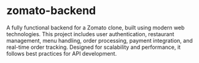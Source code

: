 # zomato-backend
A fully functional backend for a Zomato clone, built using modern web technologies. This project includes user authentication, restaurant management, menu handling, order processing, payment integration, and real-time order tracking. Designed for scalability and performance, it follows best practices for API development.
